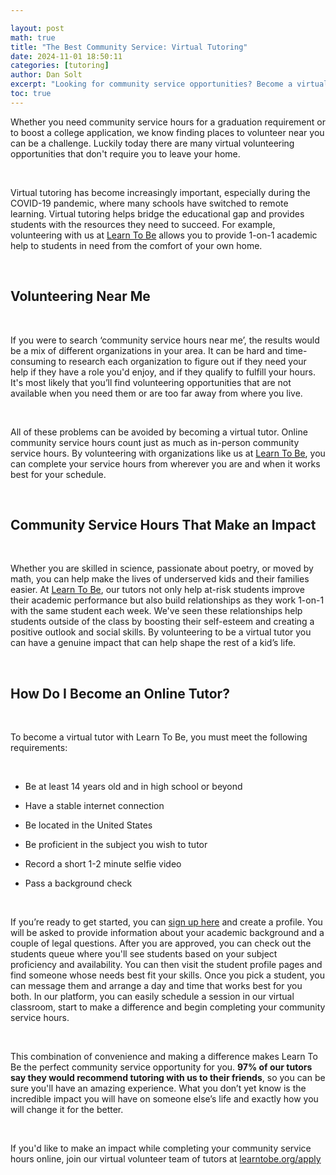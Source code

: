 ```yaml
---

layout: post
math: true
title: "The Best Community Service: Virtual Tutoring"
date: 2024-11-01 18:50:11
categories: [tutoring]
author: Dan Solt
excerpt: "Looking for community service opportunities? Become a virtual tutor with Learn To Be and make an impact from your own home while completing service hours."
toc: true
---
```


Whether you need community service hours for a graduation requirement or to boost a college application, we know finding places to volunteer near you can be a challenge. Luckily today there are many virtual volunteering opportunities that don't require you to leave your home.

‍

Virtual tutoring has become increasingly important, especially during the COVID-19 pandemic, where many schools have switched to remote learning. Virtual tutoring helps bridge the educational gap and provides students with the resources they need to succeed. For example, volunteering with us at [Learn To Be](https://www.learntobe.org) allows you to provide 1-on-1 academic help to students in need from the comfort of your own home.

‍


## Volunteering Near Me 

‍

If you were to search ‘community service hours near me’, the results would be a mix of different organizations in your area. It can be hard and time-consuming to research each organization to figure out if they need your help if they have a role you'd enjoy, and if they qualify to fulfill your hours. It's most likely that you’ll find volunteering opportunities that are not available when you need them or are too far away from where you live.

‍

All of these problems can be avoided by becoming a virtual tutor. Online community service hours count just as much as in-person community service hours. By volunteering with organizations like us at [Learn To Be](https://www.learntobe.org), you can complete your service hours from wherever you are and when it works best for your schedule.

‍


## Community Service Hours That Make an Impact

‍

Whether you are skilled in science, passionate about poetry, or moved by math, you can help make the lives of underserved kids and their families easier. At [Learn To Be](https://www.learntobe.org), our tutors not only help at-risk students improve their academic performance but also build relationships as they work 1-on-1 with the same student each week. We've seen these relationships help students outside of the class by boosting their self-esteem and creating a positive outlook and social skills. By volunteering to be a virtual tutor you can have a genuine impact that can help shape the rest of a kid’s life.

‍


## How Do I Become an Online Tutor?

‍

To become a virtual tutor with Learn To Be, you must meet the following requirements:

‍

- Be at least 14 years old and in high school or beyond 

- Have a stable internet connection

- Be located in the United States 

- Be proficient in the subject you wish to tutor

- Record a short 1-2 minute selfie video

- Pass a background check

‍

If you’re ready to get started, you can [sign up here](https://www.learntobe.org/apply) and create a profile. You will be asked to provide information about your academic background and a couple of legal questions. After you are approved, you can check out the students queue where you'll see students based on your subject proficiency and availability. You can then visit the student profile pages and find someone whose needs best fit your skills. Once you pick a student, you can message them and arrange a day and time that works best for you both. In our platform, you can easily schedule a session in our virtual classroom, start to make a difference and begin completing your community service hours.  

‍

This combination of convenience and making a difference makes Learn To Be the perfect community service opportunity for you. **97% of our tutors say they would recommend tutoring with us to their friends**, so you can be sure you'll have an amazing experience. What you don’t yet know is the incredible impact you will have on someone else’s life and exactly how you will change it for the better. 

‍

If you'd like to make an impact while completing your community service hours online, join our virtual volunteer team of tutors at [learntobe.org/apply](https://www.learntobe.org/apply)

‍